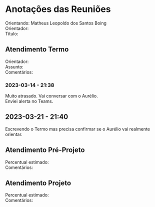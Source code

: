 # Anotações das Reuniões

Orientando: Matheus Leopoldo dos Santos Boing  
Orientador:  
Título:  

## Atendimento Termo

Orientador:   
Assunto:  
Comentários:  

### 2023-03-14 - 21:38

Muito atrasado. Vai conversar com o Aurélio.  
Enviei alerta no Teams.  

## 2023-03-21 - 21:40

Escrevendo o Termo mas precisa confirmar se o Aurélio vai realmente orientar.

## Atendimento Pré-Projeto

Percentual estimado:  
Comentários:  

## Atendimento Projeto

Percentual estimado:  
Comentários:  
